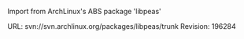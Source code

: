 Import from ArchLinux's ABS package 'libpeas'

URL: svn://svn.archlinux.org/packages/libpeas/trunk
Revision: 196284
